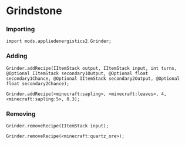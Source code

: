 # Grindstone

### Importing

```zenscript
import mods.appliedenergistics2.Grinder;
```

### Adding

```zenscript
Grinder.addRecipe(IItemStack output, IItemStack input, int turns, @Optional IItemStack secondary1Output, @Optional float secondary1Chance, @Optional IItemStack secondary2Output, @Optional float secondary2Chance);

Grinder.addRecipe(<minecraft:sapling>, <minecraft:leaves>, 4, <minecraft:sapling:5>, 0.3);
```

### Removing

```zenscript
Grinder.removeRecipe(IItemStack input);

Grinder.removeRecipe(<minecraft:quartz_ore>);
```
